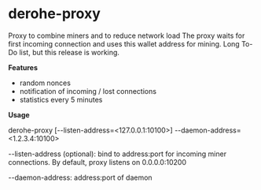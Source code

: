 # derohe-proxy

Proxy to combine miners and to reduce network load
The proxy waits for first incoming connection and uses this wallet address for mining.
Long To-Do list, but this release is working.

**Features**
- random nonces
- notification of incoming / lost connections
- statistics every 5 minutes

**Usage**

derohe-proxy [--listen-address=<127.0.0.1:10100>] --daemon-address=<1.2.3.4:10100>

--listen-address (optional): bind to address:port for incoming miner connections. By default, proxy listens on 0.0.0.0:10200

--daemon-address: address:port of daemon
